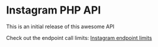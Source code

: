 Instagram PHP API
=================
This is an initial release of this awesome API

Check out the endpoint call limits: 
[Instagram endpoint limits](https://www.instagram.com/developer/limits/)